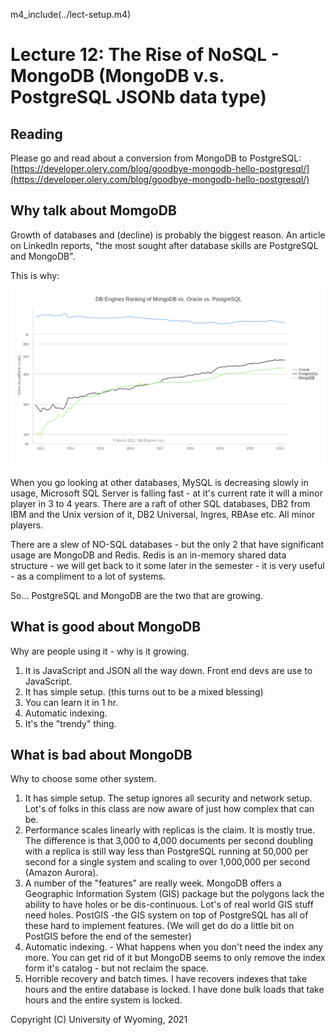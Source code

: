 
m4_include(../lect-setup.m4)

# Lecture  12: The Rise of NoSQL - MongoDB (MongoDB v.s. PostgreSQL JSONb data type) 

## Reading
		
Please go and read about a conversion from MongoDB to PostgreSQL:
[https://developer.olery.com/blog/goodbye-mongodb-hello-postgresql/](https://developer.olery.com/blog/goodbye-mongodb-hello-postgresql/)

## Why talk about MomgoDB

Growth of databases and (decline) is probably the biggest reason.  An article on LinkedIn reports, "the most sought after database skills 
are PostgreSQL and MongoDB".

This is why:

![pg-vs-mongo-vs-oracle.png](pg-vs-mongo-vs-oracle.png)

When you go looking at other databases, MySQL is decreasing slowly in usage, Microsoft SQL Server is falling fast - at it's current
rate it will a minor player in 3 to 4 years.  There are a raft of other SQL databases, DB2 from IBM and the Unix version of it, DB2 Universal,
Ingres, RBAse etc.  All minor players.

There are a slew of NO-SQL databases - but the only 2 that have significant usage are MongoDB and Redis.  Redis is an in-memory
shared data structure - we will get back to it some later in the semester - it is very useful - as a compliment to a lot of
systems.

So... PostgreSQL and MongoDB are the two that are growing.



## What is good about MongoDB

Why are people using it - why is it growing.

1. It is JavaScript and JSON all the way down.  Front end devs are use to JavaScript.
2. It has simple setup.  (this turns out to be a mixed blessing)
3. You can learn it in 1 hr.
4. Automatic indexing.
5. It's the "trendy" thing.

## What is bad about MongoDB

Why to choose some other system.

1. It has simple setup.  The setup ignores all security and network setup.  Lot's of folks
in this class are now aware of just how complex that can be.
2. Performance scales linearly with replicas is the claim.  It is mostly true.  The difference
is that 3,000 to 4,000 documents per second doubling with a replica is still way less than
PostgreSQL running at 50,000 per second for a single system and scaling to over 1,000,000 
per second (Amazon Aurora).
3. A number of the "features" are really week.  MongoDB offers a Geographic Information System (GIS) package
but the polygons lack the ability to have holes or be dis-continuous.   Lot's of real world GIS stuff
need holes.  PostGIS -the GIS system on top of PostgreSQL has all of these hard to implement 
features. (We will get do do a little bit on PostGIS before the end of the semester)
4. Automatic indexing. - What happens when you don't need the index any more.  You can get rid of
it but MongoDB seems to only remove the index form it's catalog - but not reclaim the space.
5. Horrible recovery and batch times.   I have recovers indexes that take hours and the entire
database is locked.  I have done bulk loads that take hours and the entire system is locked.

Copyright (C) University of Wyoming, 2021
